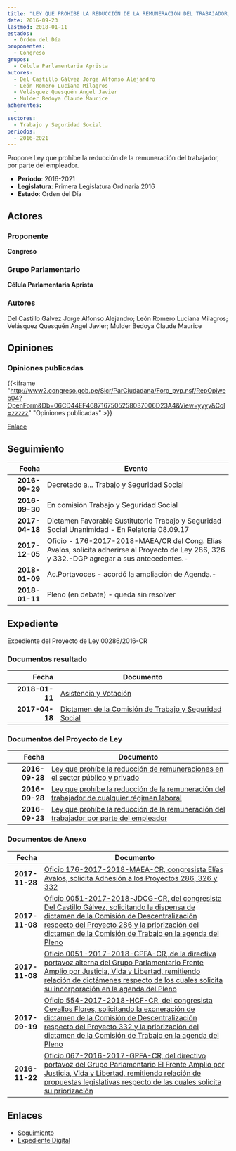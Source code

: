 ```yaml
---
title: "LEY QUE PROHÍBE LA REDUCCIÓN DE LA REMUNERACIÓN DEL TRABAJADOR, POR PARTE DEL EMPLEADOR"
date: 2016-09-23
lastmod: 2018-01-11
estados: 
  - Orden del Día
proponentes: 
  - Congreso
grupos: 
  - Célula Parlamentaria Aprista
autores: 
  - Del Castillo Gálvez Jorge Alfonso Alejandro
  - León Romero Luciana Milagros
  - Velásquez Quesquén Angel Javier
  - Mulder Bedoya Claude Maurice
adherentes: 
  - 
sectores: 
  - Trabajo y Seguridad Social
periodos: 
  - 2016-2021
---
```


Propone Ley que prohíbe la reducción de la remuneración del trabajador, por parte del empleador.

- **Periodo**: 2016-2021
- **Legislatura**: Primera Legislatura Ordinaria 2016
- **Estado**: Orden del Día

## Actores

### Proponente

**Congreso**

### Grupo Parlamentario

**Célula Parlamentaria Aprista**

### Autores

Del Castillo Gálvez Jorge Alfonso Alejandro; León Romero Luciana Milagros; Velásquez Quesquén Angel Javier; Mulder Bedoya Claude Maurice


## Opiniones

### Opiniones publicadas

{{<iframe "http://www2.congreso.gob.pe/Sicr/ParCiudadana/Foro_pvp.nsf/RepOpiweb04?OpenForm&Db=06CD44EF4687167505258037006D23A4&View=yyyy&Col=zzzzz" "Opiniones publicadas" >}}

[Enlace](http://www2.congreso.gob.pe/Sicr/ParCiudadana/Foro_pvp.nsf/RepOpiweb04?OpenForm&Db=06CD44EF4687167505258037006D23A4&View=yyyy&Col=zzzzz)

## Seguimiento

| Fecha | Evento |
|------:|--------|
| **2016-09-29** | Decretado a... Trabajo y Seguridad Social|
| **2016-09-30** | En comisión Trabajo y Seguridad Social|
| **2017-04-18** | Dictamen Favorable Sustitutorio Trabajo y Seguridad Social Unanimidad - En Relatoría 08.09.17|
| **2017-12-05** | Oficio - 176-2017-2018-MAEA/CR del Cong. Elías Avalos, solicita adherirse al Proyecto de Ley 286, 326 y 332.-DGP agregar a sus antecedentes.-|
| **2018-01-09** | Ac.Portavoces - acordó la ampliación de Agenda.-|
| **2018-01-11** | Pleno (en debate) - queda sin resolver|


## Expediente

Expediente del Proyecto de Ley 00286/2016-CR


### Documentos resultado

| Fecha | Documento |
|------:|--------|
| **2018-01-11** | [Asistencia y Votación](http://www.leyes.congreso.gob.pe/Documentos/2016_2021/Asistencia_y_Votacion/Proyectos_de_Ley/AV0028620180111.pdf) |
| **2017-04-18** | [Dictamen de la Comisión de Trabajo y Seguridad Social](http://www.leyes.congreso.gob.pe/Documentos/2016_2021/Dictamenes/Proyectos_de_Ley/00286DC22MAY20170418.pdf) |

### Documentos del Proyecto de Ley

| Fecha | Documento |
|------:|--------|
| **2016-09-28** | [Ley que prohíbe la reducción de remuneraciones en el sector público y privado](http://www.leyes.congreso.gob.pe/Documentos/2016_2021/Proyectos_de_Ley_y_de_Resoluciones_Legislativas/PL0033220160928..pdf) |
| **2016-09-28** | [Ley que prohíbe la reducción de la remuneración del trabajador de cualquier régimen laboral](http://www.leyes.congreso.gob.pe/Documentos/2016_2021/Proyectos_de_Ley_y_de_Resoluciones_Legislativas/PL0032620160928..pdf) |
| **2016-09-23** | [Ley que prohíbe la reducción de la remuneración del trabajador por parte del empleador](http://www.leyes.congreso.gob.pe/Documentos/2016_2021/Proyectos_de_Ley_y_de_Resoluciones_Legislativas/PL0028620160923..pdf) |

### Documentos de Anexo

| Fecha | Documento |
|------:|--------|
| **2017-11-28** | [Oficio 176-2017-2018-MAEA-CR, congresista Elías Avalos, solicita Adhesión a los Proyectos 286, 326 y 332](http://www.leyes.congreso.gob.pe/Documentos/2016_2021/Adhesiones/Proyectos_de_Ley/OFICIO-176-2017-2018-MAEA-CR.pdf) |
| **2017-11-08** | [Oficio 0051-2017-2018-JDCG-CR, del congresista Del Castillo Gálvez, solicitando la dispensa de dictamen de la Comisión de Descentralización respecto del Proyecto 286 y la priorización del dictamen de la Comisión de Trabajo en la agenda del Pleno](http://www.leyes.congreso.gob.pe/Documentos/2016_2021/Oficios/Congresistas/OFICIO-0051-2017-2018-JDCG-CR.pdf) |
| **2017-11-08** | [Oficio 0051-2017-2018-GPFA-CR, de la directiva portavoz alterna del Grupo Parlamentario Frente Amplio por Justicia, Vida y Libertad, remitiendo relación de dictámenes respecto de los cuales solicita su incorporación en la agenda del Pleno](http://www.leyes.congreso.gob.pe/Documentos/2016_2021/Oficios/Grupos_Parlamentarios/OFICIO-0051-2017-2018-GPFA-CR.pdf) |
| **2017-09-19** | [Oficio 554-2017-2018-HCF-CR, del congresista Cevallos Flores, solicitando la exoneración de dictamen de la Comisión de Descentralización respecto del Proyecto 332 y la priorización del dictamen de la Comisión de Trabajo en la agenda del Pleno](http://www.leyes.congreso.gob.pe/Documentos/2016_2021/Oficios/Congresistas/OFICIO-554-2017-2018-HCF-CR.pdf) |
| **2016-11-22** | [Oficio 067-2016-2017-GPFA-CR, del directivo portavoz del Grupo Parlamentario El Frente Amplio por Justicia, Vida y Libertad, remitiendo relación de propuestas legislativas respecto de las cuales solicita su priorización](http://www.leyes.congreso.gob.pe/Documentos/2016_2021/Oficios/Grupos_Parlamentarios/OFICIO-067-2016-2017-GPFA-CR.pdf) |

## Enlaces 

- [Seguimiento](http://www2.congreso.gob.pe/Sicr/TraDocEstProc/CLProLey2016.nsf/f7fff46988ca05b1052578e100829cc7/e924f222b150cb6605258037006d28b3?OpenDocument)
- [Expediente Digital](http://www2.congreso.gob.pehttp://www2.congreso.gob.pe/Sicr/TraDocEstProc/CLProLey2016.nsf/f7fff46988ca05b1052578e100829cc7/e924f222b150cb6605258037006d28b3?OpenDocument&Click=05257FB7005EB655.eb71d0cf91d8294e05256cdf006b5706/$Body/0.1C6C)

